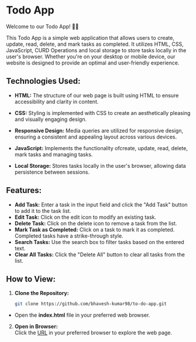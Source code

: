 # Todo App
Welcome to our Todo App! 📃✅

This Todo App is a simple web application that allows users to create, update, read, delete, and mark tasks as completed. It utilizes HTML, CSS, JavaScript, CURD Operations and local storage to store tasks locally in the user's browser.
Whether you're on your desktop or mobile device, our website is designed to provide an optimal and user-friendly experience.

## Technologies Used:

- **HTML:**
  The structure of our web page is built using HTML to ensure accessibility and clarity in content.

- **CSS:**
  Styling is implemented with CSS to create an aesthetically pleasing and visually engaging design.

- **Responsive Design:**
  Media queries are utilized for responsive design, ensuring a consistent and appealing layout across various devices.

- **JavaScript:**
  Implements the functionality ofcreate, update, read, delete, mark tasks and managing tasks.

- **Local Storage:**
  Stores tasks locally in the user's browser, allowing data persistence between sessions.

## Features:

- **Add Task:**
  Enter a task in the input field and click the "Add Task" button to add it to the task list.
- **Edit Task:**
  Click on the edit icon to modify an existing task.
- **Delete Task:**
  Click on the delete icon to remove a task from the list.
- **Mark Task as Completed:**
  Click on a task to mark it as completed. Completed tasks have a strike-through style.
- **Search Tasks:**
  Use the search box to filter tasks based on the entered text.
- **Clear All Tasks:**
  Click the "Delete All" button to clear all tasks from the list.



## How to View:

1. **Clone the Repository:**
   ```bash
   git clone https://github.com/bhavesh-kumar98/to-do-app.git

- Open the **index.html** file in your preferred web browser.
  
2. **Open in Browser:**<br/>
   Click the [URL](https://bhavesh-kumar98.github.io/to-do-app) in your preferred browser to explore the web page.


